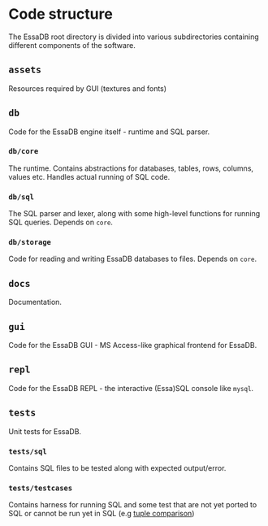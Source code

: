 # Code structure

The EssaDB root directory is divided into various subdirectories containing different components of the software.

## `assets`

Resources required by GUI (textures and fonts)

## `db`

Code for the EssaDB engine itself - runtime and SQL parser.

### `db/core`

The runtime. Contains abstractions for databases, tables, rows, columns, values etc. Handles actual running of SQL code.

### `db/sql`

The SQL parser and lexer, along with some high-level functions for running SQL queries. Depends on `core`.

### `db/storage`

Code for reading and writing EssaDB databases to files. Depends on `core`.

## `docs`

Documentation.

## `gui`

Code for the EssaDB GUI - MS Access-like graphical frontend for EssaDB.

## `repl`

Code for the EssaDB REPL - the interactive (Essa)SQL console like `mysql`.

## `tests`

Unit tests for EssaDB.

### `tests/sql`

Contains SQL files to be tested along with expected output/error.

### `tests/testcases`

Contains harness for running SQL and some test that are not yet ported to SQL or cannot be run yet in SQL (e.g [tuple comparison](/tests/testcases/arithmetic.cpp))
